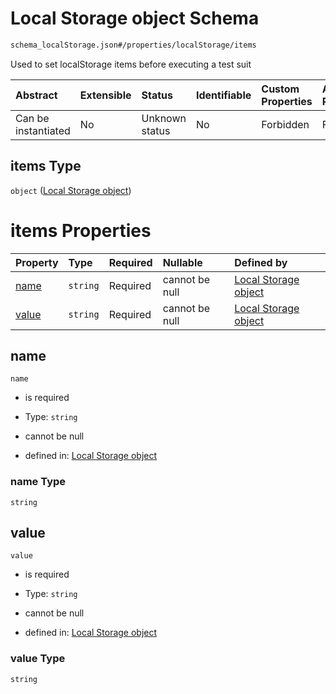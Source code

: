 # Local Storage object Schema

```txt
schema_localStorage.json#/properties/localStorage/items
```

Used to set localStorage items before executing a test suit

| Abstract            | Extensible | Status         | Identifiable | Custom Properties | Additional Properties | Access Restrictions | Defined In                                                                        |
| :------------------ | :--------- | :------------- | :----------- | :---------------- | :-------------------- | :------------------ | :-------------------------------------------------------------------------------- |
| Can be instantiated | No         | Unknown status | No           | Forbidden         | Forbidden             | none                | [schema\_config.json\*](../lib/schemas/schema_config.json "open original schema") |

## items Type

`object` ([Local Storage object](schema_config-properties-localstorage-local-storage-object.md))

# items Properties

| Property        | Type     | Required | Nullable       | Defined by                                                                                                   |
| :-------------- | :------- | :------- | :------------- | :----------------------------------------------------------------------------------------------------------- |
| [name](#name)   | `string` | Required | cannot be null | [Local Storage object](schema_localstorage-properties-name.md "schema_localStorage.json#/properties/name")   |
| [value](#value) | `string` | Required | cannot be null | [Local Storage object](schema_localstorage-properties-value.md "schema_localStorage.json#/properties/value") |

## name



`name`

*   is required

*   Type: `string`

*   cannot be null

*   defined in: [Local Storage object](schema_localstorage-properties-name.md "schema_localStorage.json#/properties/name")

### name Type

`string`

## value



`value`

*   is required

*   Type: `string`

*   cannot be null

*   defined in: [Local Storage object](schema_localstorage-properties-value.md "schema_localStorage.json#/properties/value")

### value Type

`string`

